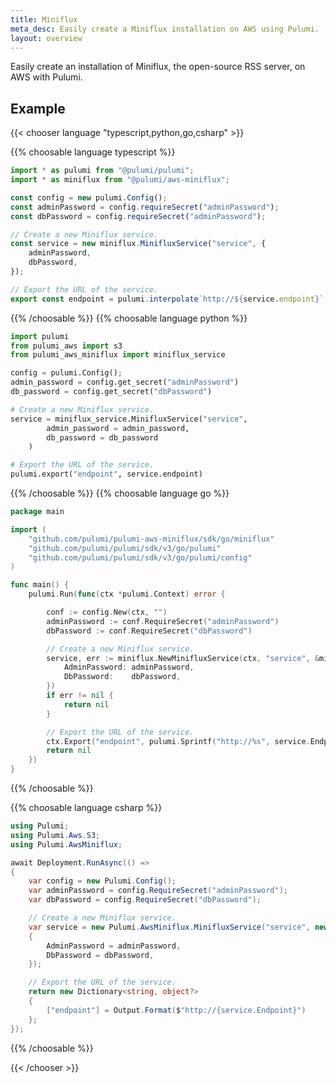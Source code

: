 ```yaml
---
title: Miniflux
meta_desc: Easily create a Miniflux installation on AWS using Pulumi.
layout: overview
---
```


Easily create an installation of Miniflux, the open-source RSS server, on AWS with Pulumi.

## Example

{{< chooser language "typescript,python,go,csharp" >}}

{{% choosable language typescript %}}

```typescript
import * as pulumi from "@pulumi/pulumi";
import * as miniflux from "@pulumi/aws-miniflux";

const config = new pulumi.Config();
const adminPassword = config.requireSecret("adminPassword");
const dbPassword = config.requireSecret("adminPassword");

// Create a new Miniflux service.
const service = new miniflux.MinifluxService("service", {
    adminPassword,
    dbPassword,
});

// Export the URL of the service.
export const endpoint = pulumi.interpolate`http://${service.endpoint}`;
```

{{% /choosable %}}
{{% choosable language python %}}

```py
import pulumi
from pulumi_aws import s3
from pulumi_aws_miniflux import miniflux_service

config = pulumi.Config();
admin_password = config.get_secret("adminPassword")
db_password = config.get_secret("dbPassword")

# Create a new Miniflux service.
service = miniflux_service.MinifluxService("service",
        admin_password = admin_password,
        db_password = db_password
    )

# Export the URL of the service.
pulumi.export("endpoint", service.endpoint)
```

{{% /choosable %}}
{{% choosable language go %}}

```go
package main

import (
	"github.com/pulumi/pulumi-aws-miniflux/sdk/go/miniflux"
	"github.com/pulumi/pulumi/sdk/v3/go/pulumi"
	"github.com/pulumi/pulumi/sdk/v3/go/pulumi/config"
)

func main() {
	pulumi.Run(func(ctx *pulumi.Context) error {

		conf := config.New(ctx, "")
		adminPassword := conf.RequireSecret("adminPassword")
		dbPassword := conf.RequireSecret("dbPassword")

		// Create a new Miniflux service.
		service, err := miniflux.NewMinifluxService(ctx, "service", &miniflux.MinifluxServiceArgs{
			AdminPassword: adminPassword,
			DbPassword:    dbPassword,
		})
		if err != nil {
			return nil
		}

		// Export the URL of the service.
		ctx.Export("endpoint", pulumi.Sprintf("http://%s", service.Endpoint))
		return nil
	})
}
```

{{% /choosable %}}

{{% choosable language csharp %}}

```csharp
using Pulumi;
using Pulumi.Aws.S3;
using Pulumi.AwsMiniflux;

await Deployment.RunAsync(() => 
{
    var config = new Pulumi.Config();
    var adminPassword = config.RequireSecret("adminPassword");
    var dbPassword = config.RequireSecret("dbPassword");

    // Create a new Miniflux service.
    var service = new Pulumi.AwsMiniflux.MinifluxService("service", new Pulumi.AwsMiniflux.MinifluxServiceArgs
    {
        AdminPassword = adminPassword,
        DbPassword = dbPassword,
    });

    // Export the URL of the service.
    return new Dictionary<string, object?>
    {
        ["endpoint"] = Output.Format($"http://{service.Endpoint}")
    };
});
```

{{% /choosable %}}

{{< /chooser >}}
